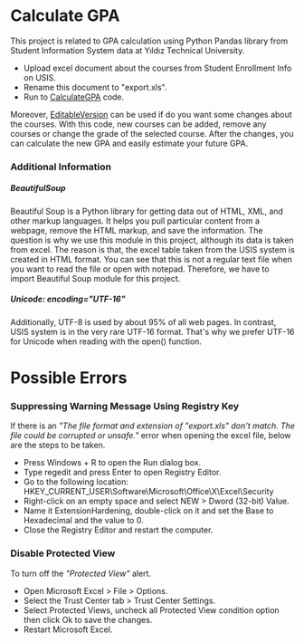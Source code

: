 # Calculate GPA

This project is related to GPA calculation using Python Pandas library from Student Information System data at Yıldız Technical University.
- Upload excel document about the courses from Student Enrollment Info on USIS.
- Rename this document to "export.xls".
- Run to [CalculateGPA](https://github.com/oreitor/CalculateGPA/blob/master/CalculateGPA.py) code.

Moreover, [EditableVersion](https://github.com/oreitor/CalculateGPA/blob/master/EditableVersion.py) can be used if do you want some changes about the courses. 
With this code, new courses can be added, remove any courses or change the grade of the selected course.
After the changes, you can calculate the new GPA and easily estimate your future GPA.

### Additional Information

##### BeautifulSoup
Beautiful Soup is a Python library for getting data out of HTML, XML, and other markup languages. It helps you pull particular content from a webpage, remove the HTML markup, and save the information. The question is why we use this module in this project, although its data is taken from excel. The reason is that, the excel table taken from the USIS system is created in HTML format. You can see that this is not a regular text file when you want to read the file or open with notepad. Therefore, we have to import Beautiful Soup module for this project. 

##### Unicode: encoding="UTF-16"
Additionally, UTF-8 is used by about 95% of all web pages. In contrast, USIS system is in the very rare UTF-16 format. That's why we prefer UTF-16 for Unicode when reading with the open() function.

# Possible Errors

### Suppressing Warning Message Using Registry Key

If there is an *"The file format and extension of "export.xls" don’t match. The file could be corrupted or unsafe."* error when opening the excel file, below are the steps to be taken.

- Press Windows + R to open the Run dialog box.
- Type regedit and press Enter to open Registry Editor.
- Go to the following location: HKEY_CURRENT_USER\Software\Microsoft\Office\X\Excel\Security
- Right-click on an empty space and select NEW > Dword (32-bit) Value.
- Name it ExtensionHardening, double-click on it and set the Base to Hexadecimal and the value to 0.
- Close the Registry Editor and restart the computer.

### Disable Protected View

To turn off the *"Protected View"* alert.

- Open Microsoft Excel > File > Options.
- Select the Trust Center tab > Trust Center Settings.
- Select Protected Views, uncheck all Protected View condition option then click Ok to save the changes.
- Restart Microsoft Excel.
